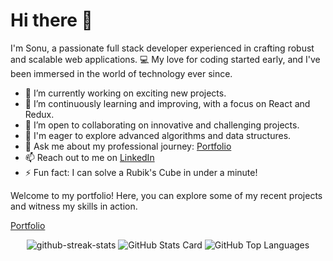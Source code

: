 # Hi there 👋

I'm Sonu, a passionate full stack developer experienced in crafting robust and scalable web applications. 💻 My love for coding started early, and I've been immersed in the world of technology ever since.

- 🔭 I’m currently working on exciting new projects.
- 🌱 I’m continuously learning and improving, with a focus on React and Redux.
- 👯 I’m open to collaborating on innovative and challenging projects.
- 🤔 I'm eager to explore advanced algorithms and data structures.
- 💬 Ask me about my professional journey: [Portfolio](https://snu0929.github.io/)
- 📫 Reach out to me on [LinkedIn](https://www.linkedin.com/in/sonu-kumar-005827257/)
- ⚡ Fun fact: I can solve a Rubik's Cube in under a minute!

Welcome to my portfolio! Here, you can explore some of my recent projects and witness my skills in action.

[Portfolio](https://snu0929.github.io/)

<!-- GitHub Stats -->
<div align="center">
 <img id="github-streak-stats"
                            src="https://github-readme-streak-stats.herokuapp.com/?user=snu0929&theme=light" alt="github-streak-stats" />
  <img src="https://github-readme-stats.vercel.app/api?username=snu0929&show_icons=true&theme=dark" alt="GitHub Stats Card">
  <img src="https://github-readme-stats.vercel.app/api/top-langs/?username=snu0929&theme=dark" alt="GitHub Top Languages">
</div>
